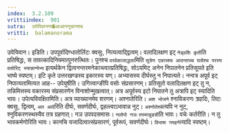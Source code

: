 ```yaml
---
index:  3.2.109
vrittiindex:  901
sutra:  उपेयिवानना�आआननूचानश्च
vritti:  balamanorama 
---
```


उपेयिवान। इडिति। उपपूर्वादिण्धातोर्लिटः क्वसुः, नित्यत्वाद्द्वित्वम्। वलादिलक्षण इट् `नेड्वशि कृती`ति प्रतिषिद्धः, स तावत्कादिनियमात्पुनरुत्थितः। पुनश्च `वस्वेकाजाद्धसा`मिति `सूत्रेण एकाच्श्च आदन्ताच्च घसेश्च परस्य वसोरिट् स्यान्नान्येभ्य` इत्यर्थकेन द्वित्वनन्तरमनेकाच्त्वात्प्रतिषिद्धः, सोऽयमिट् अनेन निपातनेन प्रतिसूयते इति भाष्ये स्पष्टम्। इटि कृते उत्तरखण्डस्य इकारस्य यण्। अभ्यासस्य दीर्घस्तु न निपात्यते। नन्वत्र अपूर्व इट् निपात्यतामित्यत आह-- उपेयुषीति। उगित्त्वान्ङीपि वसोः संप्रसारणम्। प्रतिसूतो वलादिलक्षण इट् तु न, तन्निमित्तस्य वकारस्य संप्रसारणेन विनाशोन्मुखत्वात्। अत्र अपूर्वस्य इटो निपातने तु अत्रापि इट् स्यादिति भावः। उपेत्यविवक्षितमिति। अत्र व्याख्यानमेव शरणम्। अश्नातेरिति। `अश भोजने` श्नाविकरणः क्र्यादिः, लिटः क्वसुः, द्वित्वम्, `अत आदे`रिति दीर्घः, सवर्णदीर्घः, द्वहल्त्वाऽभावान्न नुट्। `अश्नोतेश्चे`त्यपि न नुट्, श्नुविकरणस्थस्यैव तत्र ग्रहणात्। नञ उपपदसमासः। `नलोपो नञः` `तस्मान्नुडची`ति भावः। वचेः कर्तरीति। न तु भावकर्मणोरिति भावः। कानचि यजादित्वात्संप्रसारणं, पूर्वरूपं, सवर्णदीर्घः। `विभाषा गमहने`त्यादि स्पष्टम्। 

